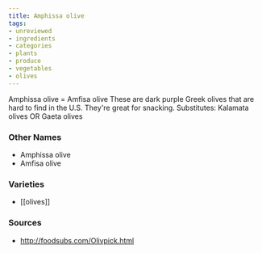 ```yaml
---
title: Amphissa olive
tags:
- unreviewed
- ingredients
- categories
- plants
- produce
- vegetables
- olives
---
```

Amphissa olive = Amfisa olive These are dark purple Greek olives that are hard to find in the U.S. They're great for snacking. Substitutes: Kalamata olives OR Gaeta olives

### Other Names

* Amphissa olive
* Amfisa olive

### Varieties

* [[olives]]

### Sources
* http://foodsubs.com/Olivpick.html
